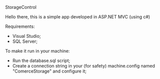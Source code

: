 StorageControl

Hello there, this is a simple app developed in ASP.NET MVC (using c#)

Requirements:
- Visual Studio;
- SQL Server;


To make it run in your machine:
- Run the database.sql script;
- Create a connection string in your (for safety) machine.config named "ComerceStorage" and configure it;